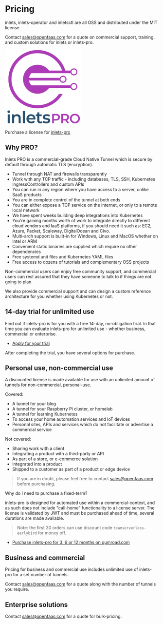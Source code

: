 # Pricing

inlets, inlets-operator and inletsctl are all OSS and distributed under the MIT license.

Contact [sales@openfaas.com](mailto:sales@openfaas.com) for a quote on commercial support, training, and custom solutions for inlets or inlets-pro.

<img src="../images/inlets-pro-purple.png" width="250px">

Purchase a license for [inlets-pro](https://github.com/inlets/inlets-pro/)

## Why PRO?

Inlets PRO is a commercial-grade Cloud Native Tunnel which is secure by default through automatic TLS (encryption).

* Tunnel through NAT and firewalls transparently
* Work with any TCP traffic - including databases, TLS, SSH, Kubernetes IngressControllers and custom APIs
* You can run in any region where you have access to a server, unlike SaaS products
* You are in complete control of the tunnel at both ends
* You can either expose a TCP service on the internet, or only to a remote local network 
* We have spent weeks building deep integrations into Kubernetes
* You're gaining months worth of work to integrate directly to different cloud vendors and IaaS platforms, if you should need it such as: EC2, Azure, Packet, Scaleway, DigitalOcean and Civo.
* Multi-arch support is built-in for Windows, Linux and MacOS whether on Intel or ARM
* Convenient static binaries are supplied which require no other dependencies
* Free systemd unit files and Kubernetes YAML files
* Free access to dozens of tutorials and complementary OSS projects

Non-commercial users can enjoy free community support, and commercial users can rest assured that they have someone to talk to if things are not going to plan.

We also provide commercial support and can design a custom reference architecture for you whether using Kubernetes or not.

## 14-day trial for unlimited use

Find out if inlets-pro is for you with a free 14-day, no-obligation trial. In that time you can evaluate inlets-pro for unlimited use - whether business, commercial or enterprise.

* [Apply for your trial](https://github.com/inlets/inlets-pro#getting-a-license-key)

After completing the trial, you have several options for purchase.

## Personal use, non-commercial use

A discounted license is made available for use with an unlimited amount of tunnels for non-commercial, personal-use.

Covered:

* A tunnel for your blog
* A tunnel for your Raspberry Pi cluster, or homelab
* A tunnel for learning Kubernetes
* To access your home automation services and IoT devices
* Personal sites, APIs and services which do not facilitate or advertise a commercial service

Not covered:

* Sharing work with a client
* Integrating a product with a third-party or API
* As part of a store, or e-commerce solution
* Integrated into a product
* Shipped to a customer as part of a product or edge device

> If you are in doubt, please feel free to contact [sales@openfaas.com](mailto:sales@openfaas.com) before purchasing.

Why do I need to purchase a fixed-term?

inlets-pro is designed for automated use within a commercial-context, and as such does not include "call-home" functionality to a license server. The license is validated by JWT and must be purchased ahead of time, several durations are made available.

> Note: the first 30 orders can use discount code `teamserverless-earlybird` for money off.

* [Purchase inlets-pro for 3, 6 or 12 months on gumroad.com](https://gumroad.com/openfaas)

## Business and commercial

Pricing for business and commercial use includes unlimited use of inlets-pro for a set number of tunnels.

Contact [sales@openfaas.com](mailto:sales@openfaas.com) for a quote along with the number of tunnels you require.

## Enterprise solutions

Contact [sales@openfaas.com](mailto:sales@openfaas.com) for a quote for bulk-pricing.
